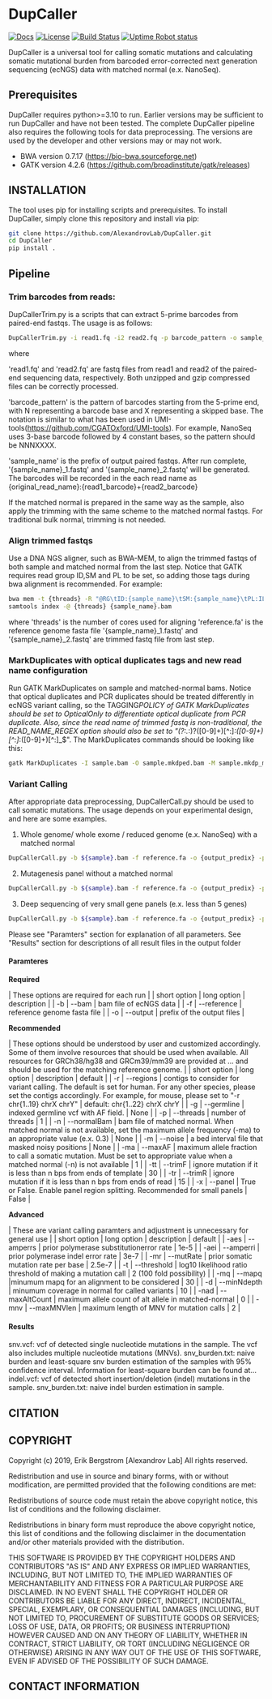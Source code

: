 # DupCaller

[![Docs](https://img.shields.io/badge/docs-latest-blue.svg)](https://osf.io/s93d5/wiki/home/) [![License](https://img.shields.io/badge/License-BSD%202--Clause-orange.svg)](https://opensource.org/licenses/BSD-2-Clause) [![Build Status](https://travis-ci.com/AlexandrovLab/SigProfilerMatrixGenerator.svg?branch=master)](https://app.travis-ci.com/AlexandrovLab/SigProfilerMatrixGenerator)
[![Uptime Robot status](https://img.shields.io/uptimerobot/status/m795312784-02766a79f207f67626cef289)](https://stats.uptimerobot.com/jjqW4Ulymx)

DupCaller is a universal tool for calling somatic mutations and calculating somatic mutational burden from barcoded error-corrected next generation sequencing (ecNGS) data with matched normal (e.x. NanoSeq).

## Prerequisites
DupCaller requires python>=3.10 to run. Earlier versions may be sufficient to run DupCaller and have not been tested.
The complete DupCaller pipeline also requires the following tools for data preprocessing. The versions are used by the developer and other versions may or may not work.

- BWA version 0.7.17 (https://bio-bwa.sourceforge.net)
- GATK version 4.2.6 (https://github.com/broadinstitute/gatk/releases)

## INSTALLATION
The tool uses pip for installing scripts and prerequisites. To install DupCaller, simply clone this repository and install via pip:

```bash
git clone https://github.com/AlexandrovLab/DupCaller.git
cd DupCaller
pip install .
```

## Pipeline

### Trim barcodes from reads:

DupCallerTrim.py is a scripts that can extract 5-prime barcodes from paired-end fastqs. The usage is as follows:

```bash
DupCallerTrim.py -i read1.fq -i2 read2.fq -p barcode_pattern -o sample_name
```

where

'read1.fq' and 'read2.fq' are fastq files from read1 and read2 of the paired-end sequencing data, respectively. Both unzipped and gzip compressed files can be correctly processed.

'barcode_pattern' is the pattern of barcodes starting from the 5-prime end, with N representing a barcode base and X representing a skipped base. The notation is similar to what has been used in UMI-tools(https://github.com/CGATOxford/UMI-tools). For example, NanoSeq uses 3-base barcode followed by 4 constant bases, so the pattern should be NNNXXXX.

'sample_name' is the prefix of output paired fastqs. After run complete, '{sample_name}\_1.fastq' and '{sample_name}\_2.fastq' will be generated. The barcodes will be recorded in the each read name as {original_read_name}:{read1_barcode}+{read2_barcode}

If the matched normal is prepared in the same way as the sample, also apply the trimming with the same scheme to the matched normal fastqs. For traditional bulk normal, trimming is not needed.

### Align trimmed fastqs

Use a DNA NGS aligner, such as BWA-MEM, to align the trimmed fastqs of both sample and matched normal from the last step. Notice that GATK requires read group ID,SM and PL to be set, so adding those tags during bwa alignment is recommended. For example:

```bash
bwa mem -t {threads} -R "@RG\tID:{sample_name}\tSM:{sample_name}\tPL:ILLUMINA" reference.fa {sample_name}\_1.fastq {sample_name}\_2.fastq | samtools sort -@ {threads} > {sample_name}.bam
samtools index -@ {threads} {sample_name}.bam
```

where
'threads' is the number of cores used for aligning
'reference.fa' is the reference genome fasta file
'{sample_name}\_1.fastq' and '{sample_name}\_2.fastq' are trimmed fastq file from last step.

### MarkDuplicates with optical duplicates tags and new read name configuration

Run GATK MarkDuplicates on sample and matched-normal bams. Notice that optical duplicates and PCR duplicates should be treated differently in ecNGS variant calling, so the TAGGING*POLICY of GATK MarkDuplicates should be set to OpticalOnly to differentiate optical duplicate from PCR duplicate. Also, since the read name of trimmed fastq is non-traditional, the READ_NAME_REGEX option should also be set to "(?:.*:)?([0-9]+)[^:]_:([0-9]+)[^:]_:([0-9]+)[^:]\_$". The MarkDuplicates commands should be looking like this:

```bash
gatk MarkDuplicates -I sample.bam -O sample.mkdped.bam -M sample.mkdp_metrics.txt --READ_NAME_REGEX "(?:.*:)?([0-9]+)[^:]*:([0-9]+)[^:]*:([0-9]+)[^:]*$" --TAGGING_POLICY OpticalOnly
```

### Variant Calling

After appropriate data preprocessing, DupCallerCall.py should be used to call somatic mutations. The usage depends on your experimental design, and here are some examples.

1. Whole genome/ whole exome / reduced genome (e.x. NanoSeq) with a matched normal

```bash
DupCallerCall.py -b ${sample}.bam -f reference.fa -o {output_predix} -p {threads} -n {normal.bam} -g germline.vcf.gz -m noise_mask.bed.gz
```

2. Mutagenesis panel without a matched normal

```bash
DupCallerCall.py -b ${sample}.bam -f reference.fa -o {output_predix} -p {threads} -g germline.vcf.gz -m noise_mask.bed.gz -ma 0.3
```

3. Deep sequencing of very small gene panels (e.x. less than 5 genes)

```bash
DupCallerCall.py -b ${sample}.bam -f reference.fa -o {output_predix} -p {threads} -n {normal.bam} -g germline.vcf.gz -m noise_mask.bed.gz -x True
```

Please see "Paramters" section for explanation of all parameters. See "Results" section for descriptions of all result files in the output folder

#### Paramteres

**Required**

| These options are required for each run |
| short option | long option | description |
| -b | --bam | bam file of ecNGS data |
| -f | --reference | reference genome fasta file |
| -o | --output | prefix of the output files |

**Recommended**

| These options should be understood by user and customized accordingly. Some of them involve resources that should be used when available. All resources for GRCh38/hg38 and GRCm39/mm39 are provided at ... and should be used for the matching reference genome. |
| short option | long option | description | default |
| -r | --regions | contigs to consider for variant calling. The default is set for human. For any other species, please set the contigs accordingly. For example, for mouse, please set to "-r chr{1..19} chrX chrY" | default: chr{1..22} chrX chrY |
| -g | --germline | indexed germline vcf with AF field. | None |
| -p | --threads | number of threads | 1 |
| -n | --normalBam | bam file of matched normal. When matched normal is not available, set the maximum allele frequency (-ma) to an appropriate value (e.x. 0.3) | None |
| -m | --noise | a bed interval file that masked noisy positions | None |
| -ma | --maxAF | maximum allele fraction to call a somatic mutation. Must be set to appropriate value when a matched normal (-n) is not available | 1 |
| -tt | --trimF | ignore mutation if it is less than n bps from ends of template | 30 |
| -tr | --trimR | ignore mutation if it is less than n bps from ends of read | 15 |
| -x | --panel | True or False. Enable panel region splitting. Recommended for small panels | False |

**Advanced**

| These are variant calling paramters and adjustment is unnecessary for general use |
| short option | long option | description | default |
| -aes | --amperrs | prior polymerase substitutionerror rate | 1e-5 |
| -aei | --amperri | prior polymerase indel error rate | 3e-7 |
| -mr | --mutRate | prior somatic mutation rate per base | 2.5e-7 |
| -t | --threshold | log10 likelihood ratio threshold of making a mutation call | 2 (100 fold possibility) |
| -mq | --mapq |minumum mapq for an alignment to be considered | 30 |
| -d | --minNdepth | minumum coverage in normal for called variants | 10 |
| -nad | --maxAltCount | maximum allele count of alt allele in matched-normal | 0 |
| -mnv | --maxMNVlen | maximum length of MNV for mutation calls | 2 |

#### Results

snv.vcf:
vcf of detected single nucleotide mutations in the sample. The vcf also includes multiple nucleotide mutations (MNVs).
snv_burden.txt:
naive burden and least-square snv burden estimation of the samples with 95% confidence interval. Information for least-square burden can be found at...
indel.vcf:
vcf of detected short insertion/deletion (indel) mutations in the sample.
snv_burden.txt:
naive indel burden estimation in sample.

## CITATION

## COPYRIGHT

Copyright (c) 2019, Erik Bergstrom [Alexandrov Lab] All rights reserved.

Redistribution and use in source and binary forms, with or without modification, are permitted provided that the following conditions are met:

Redistributions of source code must retain the above copyright notice, this list of conditions and the following disclaimer.

Redistributions in binary form must reproduce the above copyright notice, this list of conditions and the following disclaimer in the documentation and/or other materials provided with the distribution.

THIS SOFTWARE IS PROVIDED BY THE COPYRIGHT HOLDERS AND CONTRIBUTORS "AS IS" AND ANY EXPRESS OR IMPLIED WARRANTIES, INCLUDING, BUT NOT LIMITED TO, THE IMPLIED WARRANTIES OF MERCHANTABILITY AND FITNESS FOR A PARTICULAR PURPOSE ARE DISCLAIMED. IN NO EVENT SHALL THE COPYRIGHT HOLDER OR CONTRIBUTORS BE LIABLE FOR ANY DIRECT, INDIRECT, INCIDENTAL, SPECIAL, EXEMPLARY, OR CONSEQUENTIAL DAMAGES (INCLUDING, BUT NOT LIMITED TO, PROCUREMENT OF SUBSTITUTE GOODS OR SERVICES; LOSS OF USE, DATA, OR PROFITS; OR BUSINESS INTERRUPTION) HOWEVER CAUSED AND ON ANY THEORY OF LIABILITY, WHETHER IN CONTRACT, STRICT LIABILITY, OR TORT (INCLUDING NEGLIGENCE OR OTHERWISE) ARISING IN ANY WAY OUT OF THE USE OF THIS SOFTWARE, EVEN IF ADVISED OF THE POSSIBILITY OF SUCH DAMAGE.

## CONTACT INFORMATION
